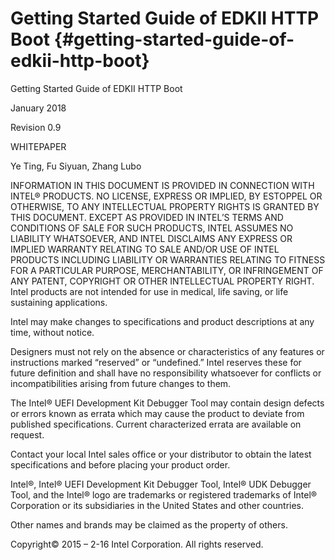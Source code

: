 # Getting Started Guide of EDKII HTTP Boot {#getting-started-guide-of-edkii-http-boot}

Getting Started Guide of EDKII HTTP Boot

January 2018

Revision 0.9

WHITEPAPER

Ye Ting, Fu Siyuan, Zhang Lubo

INFORMATION IN THIS DOCUMENT IS PROVIDED IN CONNECTION WITH INTEL® PRODUCTS. NO LICENSE, EXPRESS OR IMPLIED, BY ESTOPPEL OR OTHERWISE, TO ANY INTELLECTUAL PROPERTY RIGHTS IS GRANTED BY THIS DOCUMENT. EXCEPT AS PROVIDED IN INTEL’S TERMS AND CONDITIONS OF SALE FOR SUCH PRODUCTS, INTEL ASSUMES NO LIABILITY WHATSOEVER, AND INTEL DISCLAIMS ANY EXPRESS OR IMPLIED WARRANTY RELATING TO SALE AND/OR USE OF INTEL PRODUCTS INCLUDING LIABILITY OR WARRANTIES RELATING TO FITNESS FOR A PARTICULAR PURPOSE, MERCHANTABILITY, OR INFRINGEMENT OF ANY PATENT, COPYRIGHT OR OTHER INTELLECTUAL PROPERTY RIGHT. Intel products are not intended for use in medical, life saving, or life sustaining applications.

Intel may make changes to specifications and product descriptions at any time, without notice.

Designers must not rely on the absence or characteristics of any features or instructions marked “reserved” or “undefined.” Intel reserves these for future definition and shall have no responsibility whatsoever for conflicts or incompatibilities arising from future changes to them.

The Intel® UEFI Development Kit Debugger Tool may contain design defects or errors known as errata which may cause the product to deviate from published specifications. Current characterized errata are available on request.

Contact your local Intel sales office or your distributor to obtain the latest specifications and before placing your product order.

Intel®, Intel® UEFI Development Kit Debugger Tool, Intel® UDK Debugger Tool, and the Intel® logo are trademarks or registered trademarks of Intel® Corporation or its subsidiaries in the United States and other countries.

Other names and brands may be claimed as the property of others.

Copyright© 2015 – 2-16 Intel Corporation. All rights reserved.